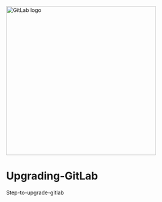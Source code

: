 <a href="https://about.gitlab.com/">
    <img width="400" src="https://encrypted-tbn0.gstatic.com/images?q=tbn:ANd9GcSLwCgaU1JrwLJsVP1A3U9GPbwdI4kHsfl3NtKikc8tkg&s" alt="GitLab logo"> 
</a>

# Upgrading-GitLab
Step-to-upgrade-gitlab
